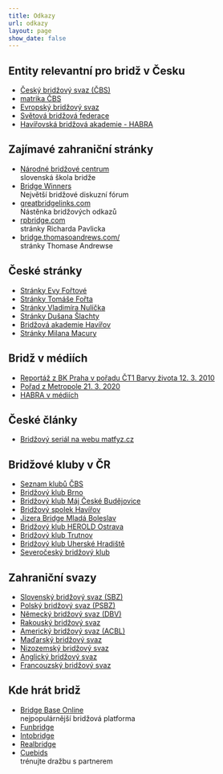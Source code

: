 ```yaml
---
title: Odkazy
url: odkazy
layout: page
show_date: false
---
```


## Entity relevantní pro bridž v Česku
-   [Český bridžový svaz (ČBS)](https://czechbridge.cz)
-   [matrika ČBS](https://matrikacbs.cz)
-   [Evropský bridžový svaz](http://www.eurobridge.com)
-   [Světová bridžová federace](http://www.worldbridge.com)
-  [Havířovská bridžová akademie - HABRA](https://bridzhavirov.cz)

## Zajímavé zahraniční stránky 

-   [Národné bridžové centrum](https://nbcsr.sk/)  
    slovenská škola bridže  
-   [Bridge Winners](https://bridgewinners.com/)  
    Největší bridžové diskuzní fórum
-   [greatbridgelinks.com](https://greatbridgelinks.com)   
    Nástěnka bridžových odkazů
-   [rpbridge.com](http://rpbridge.net/index.htm)   
    stránky Richarda Pavlicka
-   [bridge.thomasoandrews.com/](http://bridge.thomasoandrews.com/)  
    stránky Thomase Andrewse

## České stránky

-   [Stránky Evy Fořtové](https://eva.fort.cz/)
-   [Stránky Tomáše Fořta](https://www.bridgecz.cz/)
-   [Stránky Vladimíra Nulíčka](https://nuldova-bridzova-stranka.webnode.cz/)  
-   [Stránky Dušana Šlachty](http://www.valachnet.cz/spags/bridz/vysledky/)
-   [Bridžová akademie Havířov](http://bridzhavirov.cz)
-   [Stránky Milana Macury](https://milanbridge.com/)

## Bridž v médiích

-   [Reportáž z BK Praha v pořadu ČT1 Barvy života 12. 3. 2010](https://www.ceskatelevize.cz/porady/1095889602-barvy-zivota/210562221200005/cast/106044/)
-   [Pořad z Metropole 21. 3. 2020](https://www.ceskatelevize.cz/porady/10116288835-z-metropole/220411058230012/cast/757660/)
-   [HABRA v médiích](https://bridzhavirov.cz/index.php?s=clanky&s2=media)
    
## České články

-  [Bridžový seriál na webu matfyz.cz](https://www.matfyz.cz/clanky/bridzovy-serial-i-co-je-vlastne-bridz)


## Bridžové kluby v ČR

-   [Seznam klubů ČBS](https://www.czechbridge.cz/clubs)   
-   [Bridžový klub Brno](http://bridgewebs.com/friendsofrod/)
-   [Bridžový klub Máj České Budějovice](https://bkmaj.cz/)  
-   [Bridžový spolek Havířov](http://bridzhavirov.cz/)
-   [Jizera Bridge Mladá Boleslav](http://bridge-mb.4fan.cz/)
-   [Bridžový klub HEROLD Ostrava](http://czechbridge.cz/clubs/33)
-   [Bridžový klub Trutnov](http://weby.trutnov.cz/bridge/)  
-   [Bridžový klub Uherské Hradiště](https://www.bridgewebs.com/bkuh/)
-   [Severočeský bridžový klub](http://www.scbridz.cz/)
    

## Zahraniční svazy

-   [Slovenský bridžový svaz (SBZ)](https://www.bridgeclub.sk/)  
-   [Polský bridžový svaz (PSBZ)](http://www.pzbs.pl)
-   [Německý bridžový svaz (DBV)](http://www.bridge-verband.de)
-   [Rakouský bridžový svaz](http://www.bridgeaustria.at)
-   [Americký bridžový svaz (ACBL)](http://www.acbl.org)  
-   [Maďarský bridžový svaz](http://www.bridzs.hu)
-   [Nizozemský bridžový svaz](http://www.bridge.nl)
-   [Anglický bridžový svaz](http://www.ebu.co.uk)  
-   [Francouzský bridžový svaz](http://www.ffbridge.fr/)

## Kde hrát bridž

-   [Bridge Base Online](http://online.bridgebase.com/)  
    nejpopulárnější bridžová platforma
-   [Funbridge](https://www.funbridge.com/)
-   [Intobridge](https://intobridge.com/)
-   [Realbridge](https://realbridge.online/)
-   [Cuebids](https://cuebids.com/login/)  
    trénujte dražbu s partnerem  